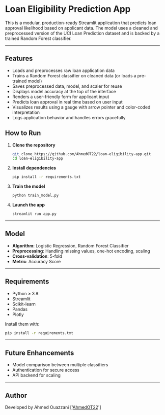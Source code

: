 # Loan Eligibility Prediction App

This is a modular, production-ready Streamlit application that predicts loan approval likelihood based on applicant data. The model uses a cleaned and preprocessed version of the UCI Loan Prediction dataset and is backed by a trained Random Forest classifier.

---

## Features

- Loads and preprocesses raw loan application data
- Trains a Random Forest classifier on cleaned data (or loads a pre-trained model)
- Saves preprocessed data, model, and scaler for reuse
- Displays model accuracy at the top of the interface
- Renders a user-friendly form for applicant input
- Predicts loan approval in real time based on user input
- Visualizes results using a gauge with arrow pointer and color-coded interpretation
- Logs application behavior and handles errors gracefully


## How to Run

1. **Clone the repository**
   ```bash
   git clone https://github.com/AhmedOT22/loan-eligibility-app.git
   cd loan-eligibility-app
   ```

2. **Install dependencies**
   ```bash
   pip install -r requirements.txt
   ```

3. **Train the model**
   ```bash
   python train_model.py
   ```

4. **Launch the app**
   ```bash
   streamlit run app.py
   ```

---

## Model

- **Algorithm**: Logistic Regression, Random Forest Classifier
- **Preprocessing**: Handling missing values, one-hot encoding, scaling
- **Cross-validation**: 5-fold
- **Metric**: Accuracy Score

---

## Requirements

- Python ≥ 3.8  
- Streamlit  
- Scikit-learn  
- Pandas  
- Plotly  

Install them with:

```bash
pip install -r requirements.txt
```

---

## Future Enhancements

- Model comparison between multiple classifiers
- Authentication for secure access
- API backend for scaling

---

## Author

Developed by Ahmed Ouazzani ['[AhmedOT22](https://github.com/AhmedOT22)']